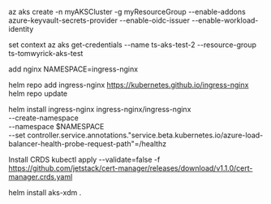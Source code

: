 az aks create -n myAKSCluster -g myResourceGroup --enable-addons azure-keyvault-secrets-provider --enable-oidc-issuer --enable-workload-identity


set context
az aks get-credentials --name ts-aks-test-2 --resource-group ts-tomwyrick-aks-test

add nginx
NAMESPACE=ingress-nginx

helm repo add ingress-nginx https://kubernetes.github.io/ingress-nginx
helm repo update

helm install ingress-nginx ingress-nginx/ingress-nginx \
  --create-namespace \
  --namespace $NAMESPACE \
  --set controller.service.annotations."service\.beta\.kubernetes\.io/azure-load-balancer-health-probe-request-path"=/healthz


Install CRDS
kubectl apply --validate=false -f https://github.com/jetstack/cert-manager/releases/download/v1.1.0/cert-manager.crds.yaml



helm install aks-xdm .